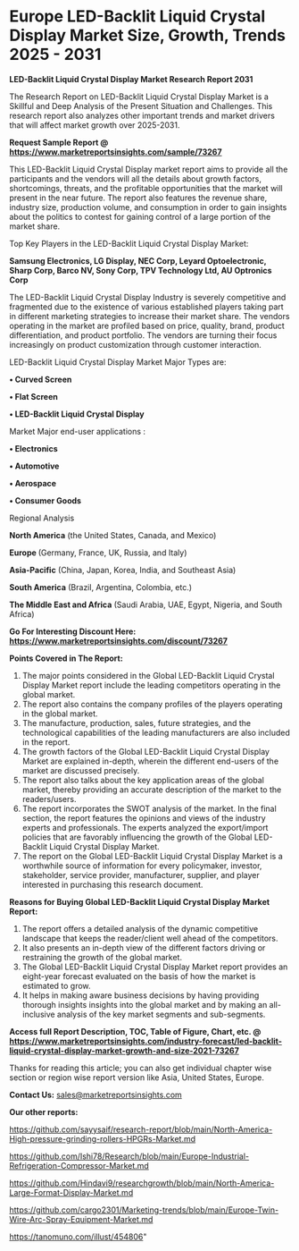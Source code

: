 # Europe LED-Backlit Liquid Crystal Display Market Size, Growth, Trends 2025 - 2031

<strong>LED-Backlit Liquid Crystal Display Market Research Report 2031</strong>

The Research Report on LED-Backlit Liquid Crystal Display Market is a Skillful and Deep Analysis of the Present Situation and Challenges. This research report also analyzes other important trends and market drivers that will affect market growth over 2025-2031.

<strong>Request Sample Report @ <a href=https://www.marketreportsinsights.com/sample/73267>https://www.marketreportsinsights.com/sample/73267</a></strong>

This LED-Backlit Liquid Crystal Display market report aims to provide all the participants and the vendors will all the details about growth factors, shortcomings, threats, and the profitable opportunities that the market will present in the near future. The report also features the revenue share, industry size, production volume, and consumption in order to gain insights about the politics to contest for gaining control of a large portion of the market share.

Top Key Players in the LED-Backlit Liquid Crystal Display Market:

<strong>Samsung Electronics, LG Display, NEC Corp, Leyard Optoelectronic, Sharp Corp, Barco NV, Sony Corp, TPV Technology Ltd, AU Optronics Corp</strong>

The LED-Backlit Liquid Crystal Display Industry is severely competitive and fragmented due to the existence of various established players taking part in different marketing strategies to increase their market share. The vendors operating in the market are profiled based on price, quality, brand, product differentiation, and product portfolio. The vendors are turning their focus increasingly on product customization through customer interaction.

LED-Backlit Liquid Crystal Display Market Major Types are:

<strong>• Curved Screen

• Flat Screen

• LED-Backlit Liquid Crystal Display</strong>

Market Major end-user applications :

<strong>• Electronics

• Automotive

• Aerospace

• Consumer Goods</strong>

Regional Analysis

</u><strong><b>North America</b></strong> (the United States, Canada, and Mexico)

<strong><b>Europe </b></strong>(Germany, France, UK, Russia, and Italy)

<strong><b>Asia-Pacific</b></strong> (China, Japan, Korea, India, and Southeast Asia)

<strong><b>South America</b></strong> (Brazil, Argentina, Colombia, etc.)

<strong><b>The Middle East and Africa</b></strong> (Saudi Arabia, UAE, Egypt, Nigeria, and South Africa)

<strong>Go For Interesting Discount Here: <a href=https://www.marketreportsinsights.com/discount/73267>https://www.marketreportsinsights.com/discount/73267</a></strong>

<strong>Points Covered in The Report:</strong>
<ol>
  <li>The major points considered in the Global LED-Backlit Liquid Crystal Display Market report include the leading competitors operating in the global market.</li>
  <li>The report also contains the company profiles of the players operating in the global market.</li>
  <li>The manufacture, production, sales, future strategies, and the technological capabilities of the leading manufacturers are also included in the report.</li>
  <li>The growth factors of the Global LED-Backlit Liquid Crystal Display Market are explained in-depth, wherein the different end-users of the market are discussed precisely.</li>
  <li>The report also talks about the key application areas of the global market, thereby providing an accurate description of the market to the readers/users.</li>
  <li>The report incorporates the SWOT analysis of the market. In the final section, the report features the opinions and views of the industry experts and professionals. The experts analyzed the export/import policies that are favorably influencing the growth of the Global LED-Backlit Liquid Crystal Display Market.</li>
  <li>The report on the Global LED-Backlit Liquid Crystal Display Market is a worthwhile source of information for every policymaker, investor, stakeholder, service provider, manufacturer, supplier, and player interested in purchasing this research document.</li>
</ol>
<strong>Reasons for Buying Global LED-Backlit Liquid Crystal Display Market Report:</strong>

<ol>
  <li>The report offers a detailed analysis of the dynamic competitive landscape that keeps the reader/client well ahead of the competitors.</li>
  <li>It also presents an in-depth view of the different factors driving or restraining the growth of the global market.</li>
  <li>The Global LED-Backlit Liquid Crystal Display Market report provides an eight-year forecast evaluated on the basis of how the market is estimated to grow.</li>
  <li>It helps in making aware business decisions by having providing thorough insights insights into the global market and by making an all-inclusive analysis of the key market segments and sub-segments.</li>
</ol>
<strong>Access full Report Description, TOC, Table of Figure, Chart, etc. @ <a href=https://www.marketreportsinsights.com/industry-forecast/led-backlit-liquid-crystal-display-market-growth-and-size-2021-73267>https://www.marketreportsinsights.com/industry-forecast/led-backlit-liquid-crystal-display-market-growth-and-size-2021-73267</a></strong>


Thanks for reading this article; you can also get individual chapter wise section or region wise report version like Asia, United States, Europe.

<strong>Contact Us:</strong>
sales@marketreportsinsights.com

<strong>Our other reports:</strong>

<a href=https://github.com/sayysaif/research-report/blob/main/North-America-High-pressure-grinding-rollers-HPGRs-Market.md>https://github.com/sayysaif/research-report/blob/main/North-America-High-pressure-grinding-rollers-HPGRs-Market.md</a>

<a href=https://github.com/Ishi78/Research/blob/main/Europe-Industrial-Refrigeration-Compressor-Market.md>https://github.com/Ishi78/Research/blob/main/Europe-Industrial-Refrigeration-Compressor-Market.md</a>

<a href=https://github.com/Hindavi9/researchgrowth/blob/main/North-America-Large-Format-Display-Market.md>https://github.com/Hindavi9/researchgrowth/blob/main/North-America-Large-Format-Display-Market.md</a>

<a href=https://github.com/cargo2301/Marketing-trends/blob/main/Europe-Twin-Wire-Arc-Spray-Equipment-Market.md>https://github.com/cargo2301/Marketing-trends/blob/main/Europe-Twin-Wire-Arc-Spray-Equipment-Market.md</a>

<a href=https://tanomuno.com/illust/454806>https://tanomuno.com/illust/454806</a>"

